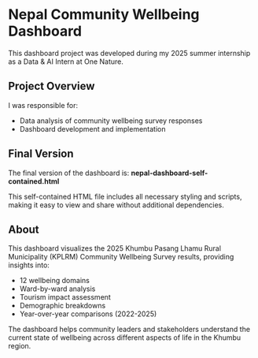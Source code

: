 # Nepal Community Wellbeing Dashboard

This dashboard project was developed during my 2025 summer internship as a Data & AI Intern at One Nature.

## Project Overview

I was responsible for:
- Data analysis of community wellbeing survey responses
- Dashboard development and implementation

## Final Version

The final version of the dashboard is: **nepal-dashboard-self-contained.html**

This self-contained HTML file includes all necessary styling and scripts, making it easy to view and share without additional dependencies.

## About

This dashboard visualizes the 2025 Khumbu Pasang Lhamu Rural Municipality (KPLRM) Community Wellbeing Survey results, providing insights into:
- 12 wellbeing domains
- Ward-by-ward analysis
- Tourism impact assessment
- Demographic breakdowns
- Year-over-year comparisons (2022-2025)

The dashboard helps community leaders and stakeholders understand the current state of wellbeing across different aspects of life in the Khumbu region.